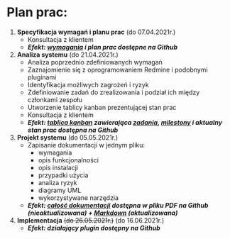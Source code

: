 # Plan prac:
1) **Specyfikacja wymagań i planu prac** (do 07.04.2021r.)
    * Konsultacja z klientem
    * ***Efekt: [wymagania](wymagania.md) i plan prac dostępne na Github***
2) **Analiza systemu** (do 21.04.2021r.)
    * Analiza poprzednio zdefiniowanych wymagań
    * Zaznajomienie się z oprogramowaniem Redmine i podobnymi pluginami
    * Identyfikacja możliwych zagrożeń i ryzyk
    * Zdefiniowanie zadań do zrealizowania i podział ich między członkami zespołu
    * Utworzenie tablicy kanban prezentującej stan prac
    * Konsultacja z klientem
    * ***Efekt: [tablica kanban](https://github.com/sswiatloch/redmine-IMAP-user-auth/projects/1) zawierająca [zadania](https://github.com/sswiatloch/redmine-IMAP-user-auth/issues), [milestony](https://github.com/sswiatloch/redmine-IMAP-user-auth/milestones) i aktualny stan prac dostępna na Github***
3) **Projekt systemu** (do 05.05.2021r.)
    * Zapisanie dokumentacji w jednym pliku: 
      * wymagania
      * opis funkcjonalności
      * opis instalacji
      * przypadki użycia
      * analiza ryzyk
      * diagramy UML
      * wykorzystywane narzędzia
    * ***Efekt: [całość dokumentacji](dokumentacja.pdf) dostępna w pliku PDF na Github (nieaktualizowana) + [Markdown](dokumentacja.md) (aktualizowana)***
4) **Implementacja** <s>(do 26.05.2021r.)</s> (do 16.06.2021r.)
    * ***Efekt: działający plugin dostępny na Github***
